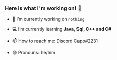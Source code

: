 ### Here is what I'm working on! 👋





- 🔭 I’m currently working on `nothing`
- 💻 I’m currently learning **Java, Sql, C++ and C#**

- 📫 How to reach me: Discord Capo#2231
- 😄 Pronouns: he/him


